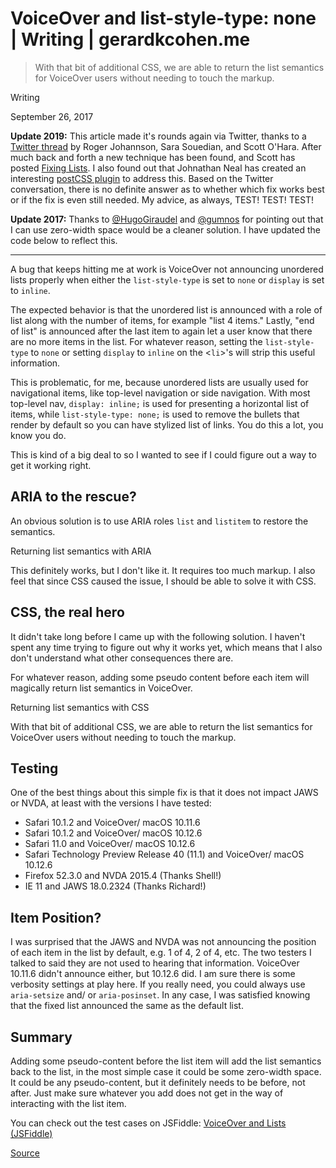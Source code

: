 # VoiceOver and list-style-type: none | Writing | gerardkcohen.me

> With that bit of additional CSS, we are able to return the list
              semantics for VoiceOver users without needing to touch the markup.

Writing

September 26, 2017

**Update 2019:** This article made it's rounds again via Twitter, thanks to a [Twitter thread](https://twitter.com/scottohara/status/1083732668729225216) by Roger Johannson, Sara Souedian, and Scott O'Hara. After much back and forth a new technique has been found, and Scott has posted [Fixing Lists](https://www.scottohara.me/blog/2019/01/12/lists-and-safari.html). I also found out that Johnathan Neal has created an interesting [postCSS plugin](https://github.com/jonathantneal/postcss-list-style-safari-fix) to address this. Based on the Twitter conversation, there is no definite answer as to whether which fix works best or if the fix is even still needed. My advice, as always, TEST! TEST! TEST!

**Update 2017:** Thanks to [@HugoGiraudel](https://twitter.com/HugoGiraudel) and [@gumnos](https://twitter.com/gumnos) for pointing out that I can use zero-width space would be a cleaner solution. I have updated the code below to reflect this.

* * *

A bug that keeps hitting me at work is VoiceOver not announcing unordered lists properly when either the `list-style-type` is set to `none` or `display` is set to `inline`.

The expected behavior is that the unordered list is announced with a role of list along with the number of items, for example "list 4 items." Lastly, "end of list" is announced after the last item to again let a user know that there are no more items in the list. For whatever reason, setting the `list-style-type` to `none` or setting `display` to `inline` on the <`li`\>'s will strip this useful information.

This is problematic, for me, because unordered lists are usually used for navigational items, like top-level navigation or side navigation. With most top-level nav, `display: inline;` is used for presenting a horizontal list of items, while `list-style-type: none;` is used to remove the bullets that render by default so you can have stylized list of links. You do this a lot, you know you do.

This is kind of a big deal to so I wanted to see if I could figure out a way to get it working right.

ARIA to the rescue?
-------------------

An obvious solution is to use ARIA roles `list` and `listitem` to restore the semantics.

Returning list semantics with ARIA

This definitely works, but I don't like it. It requires too much markup. I also feel that since CSS caused the issue, I should be able to solve it with CSS.

CSS, the real hero
------------------

It didn't take long before I came up with the following solution. I haven't spent any time trying to figure out why it works yet, which means that I also don't understand what other consequences there are.

For whatever reason, adding some pseudo content before each item will magically return list semantics in VoiceOver.

Returning list semantics with CSS

With that bit of additional CSS, we are able to return the list semantics for VoiceOver users without needing to touch the markup.

Testing
-------

One of the best things about this simple fix is that it does not impact JAWS or NVDA, at least with the versions I have tested:

*   Safari 10.1.2 and VoiceOver/ macOS 10.11.6
*   Safari 10.1.2 and VoiceOver/ macOS 10.12.6
*   Safari 11.0 and VoiceOver/ macOS 10.12.6
*   Safari Technology Preview Release 40 (11.1) and VoiceOver/ macOS 10.12.6
*   Firefox 52.3.0 and NVDA 2015.4 (Thanks Shell!)
*   IE 11 and JAWS 18.0.2324 (Thanks Richard!)

Item Position?
--------------

I was surprised that the JAWS and NVDA was not announcing the position of each item in the list by default, e.g. 1 of 4, 2 of 4, etc. The two testers I talked to said they are not used to hearing that information. VoiceOver 10.11.6 didn't announce either, but 10.12.6 did. I am sure there is some verbosity settings at play here. If you really need, you could always use `aria-setsize` and/ or `aria-posinset`. In any case, I was satisfied knowing that the fixed list announced the same as the default list.

Summary
-------

Adding some pseudo-content before the list item will add the list semantics back to the list, in the most simple case it could be some zero-width space. It could be any pseudo-content, but it definitely needs to be before, not after. Just make sure whatever you add does not get in the way of interacting with the list item.

You can check out the test cases on JSFiddle: [VoiceOver and Lists (JSFiddle)](https://jsfiddle.net/1h2hwu0o/2/)


[Source](https://gerardkcohen.me/writing/2017/voiceover-list-style-type.html)
